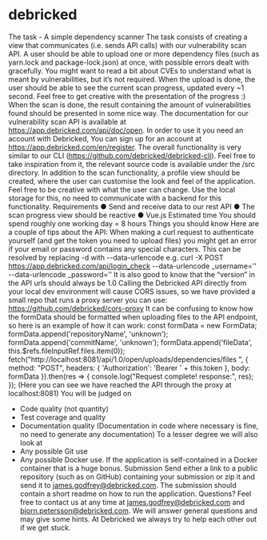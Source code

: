 # debricked
The task - A simple dependency scanner
The task consists of creating a view that communicates (i.e. sends API calls) with our
vulnerability scan API. A user should be able to upload one or more dependency files (such
as yarn.lock and package-lock.json) at once, with possible errors dealt with gracefully. You
might want to read a bit about CVEs to understand what is meant by vulnerabilities, but it’s
not required.
When the upload is done, the user should be able to see the current scan progress, updated
every ~1 second. Feel free to get creative with the presentation of the progress :)
When the scan is done, the result containing the amount of vulnerabilities found should be
presented in some nice way.
The documentation for our vulnerability scan API is available at
https://app.debricked.com/api/doc/open. In order to use it you need an account with
Debricked, You can sign up for an account at https://app.debricked.com/en/register.
The overall functionality is very similar to our CLI
(https://github.com/debricked/debricked-cli). Feel free to take inspiration from it, the relevant
source code is available under the /src directory.
In addition to the scan functionality, a profile view should be created, where the user can
customise the look and feel of the application. Feel free to be creative with what the user can
change. Use the local storage for this, no need to communicate with a backend for this
functionality.
Requirements
● Send and receive data to our rest API
● The scan progress view should be reactive
● Vue.js
Estimated time
You should spend roughly one working day = 8 hours
Things you should know
Here are a couple of tips about the API:
When making a curl request to authenticate yourself (and get the token you need to upload
files) you might get an error if your email or password contains any special characters. This
can be resolved by replacing -d with --data-urlencode e.g.
curl -X POST https://app.debricked.com/api/login_check
--data-urlencode _username='<email-address>' --data-urlencode
_password=’<password>’
It is also good to know that the “version” in the API urls should always be 1.0
Calling the Debricked API directly from your local dev environment will cause CORS issues,
so we have provided a small repo that runs a proxy server you can use:
https://github.com/debricked/cors-proxy
It can be confusing to know how the formData should be formatted when uploading files to
the API endpoint, so here is an example of how it can work:
const formData = new FormData;
formData.append('repositoryName', 'unknown');
formData.append('commitName', 'unknown');
formData.append('fileData', this.$refs.fileInputRef.files.item(0));
fetch("http://localhost:8081/api/1.0/open/uploads/dependencies/files
", {
method: "POST",
headers: {
'Authorization': 'Bearer ' + this.token
},
body: formData
}).then(res => {
console.log("Request complete! response:", res);
});
(Here you can see we have reached the API through the proxy at localhost:8081)
You will be judged on
- Code quality (not quantity)
- Test coverage and quality
- Documentation quality (Documentation in code where necessary is fine, no need to
generate any documentation)
To a lesser degree we will also look at
- Any possible Git use
- Any possible Docker use. If the application is self-contained in a Docker container
that is a huge bonus.
Submission
Send either a link to a public repository (such as on GitHub) containing your submission or
zip it and send it to james.godfrey@debricked.com. The submission should contain a short
readme on how to run the application.
Questions?
Feel free to contact us at any time at james.godfrey@debricked.com and
bjorn.petersson@debricked.com. We will answer general questions and may give some
hints. At Debricked we always try to help each other out if we get stuck.
